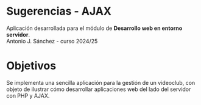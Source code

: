 # Sugerencias - AJAX
Aplicación desarrollada para el módulo de **Desarrollo web en entorno servidor**.<br/> 
Antonio J. Sánchez - curso 2024/25

# Objetivos
Se implementa una sencilla aplicación para la gestión de un videoclub, con objeto de ilustrar cómo desarrollar aplicaciones web del lado del servidor con PHP y AJAX. 
